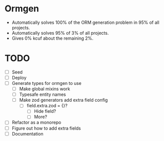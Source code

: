 # Ormgen

-   Automatically solves 100% of the ORM generation problem in 95% of all projects.
-   Automatically solves 95% of 3% of all projects.
-   Gives 0% kcuf about the remaining 2%.

# TODO

-   [ ] Seed
-   [ ] Deploy
-   [ ] Generate types for ormgen to use
    -   [ ] Make global mixins work
    -   [ ] Typesafe entity names
    -   [ ] Make zod generators add extra field config
        -   [ ] field.extra.zod = {}?
            -   [ ] Hide field?
            -   [ ] More?
-   [ ] Refactor as a monorepo
-   [ ] Figure out how to add extra fields
-   [ ] Documentation
